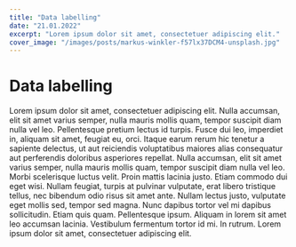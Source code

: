 ```yaml
---
title: "Data labelling"
date: "21.01.2022"
excerpt: "Lorem ipsum dolor sit amet, consectetuer adipiscing elit."
cover_image: "/images/posts/markus-winkler-f57lx37DCM4-unsplash.jpg"
---
```


# Data labelling

Lorem ipsum dolor sit amet, consectetuer adipiscing elit. Nulla accumsan, elit sit amet varius semper, nulla mauris mollis quam, tempor suscipit diam nulla vel leo. Pellentesque pretium lectus id turpis. Fusce dui leo, imperdiet in, aliquam sit amet, feugiat eu, orci. Itaque earum rerum hic tenetur a sapiente delectus, ut aut reiciendis voluptatibus maiores alias consequatur aut perferendis doloribus asperiores repellat. Nulla accumsan, elit sit amet varius semper, nulla mauris mollis quam, tempor suscipit diam nulla vel leo. Morbi scelerisque luctus velit. Proin mattis lacinia justo. Etiam commodo dui eget wisi. Nullam feugiat, turpis at pulvinar vulputate, erat libero tristique tellus, nec bibendum odio risus sit amet ante. Nullam lectus justo, vulputate eget mollis sed, tempor sed magna. Nunc dapibus tortor vel mi dapibus sollicitudin. Etiam quis quam. Pellentesque ipsum. Aliquam in lorem sit amet leo accumsan lacinia. Vestibulum fermentum tortor id mi. In rutrum. Lorem ipsum dolor sit amet, consectetuer adipiscing elit.
